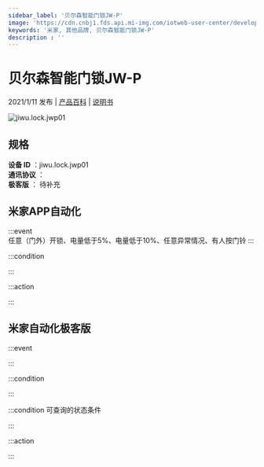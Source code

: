 ```yaml
---
sidebar_label: '贝尔森智能门锁JW-P'
image: 'https://cdn.cnbj1.fds.api.mi-img.com/iotweb-user-center/developer_1679071858113Df2lPoCW.png?GalaxyAccessKeyId=AKVGLQWBOVIRQ3XLEW&Expires=9223372036854775807&Signature=YCmeLUt2Gji9SYUuUWf7sskGFig='
keywords: '米家, 其他品牌, 贝尔森智能门锁JW-P'
description : ''
---
```

# 贝尔森智能门锁JW-P

2021/1/11 发布 | [产品百科](https://home.mi.com/webapp/content/baike/product/index.html?model=jiwu.lock.jwp01/) | [说明书](https://home.mi.com/views/introduction.html?model=jiwu.lock.jwp01&region=cn)

![jiwu.lock.jwp01](https://cdn.cnbj1.fds.api.mi-img.com/iotweb-user-center/developer_1679071858113Df2lPoCW.png?GalaxyAccessKeyId=AKVGLQWBOVIRQ3XLEW&Expires=9223372036854775807&Signature=YCmeLUt2Gji9SYUuUWf7sskGFig=)

## 规格  
> 
**设备 ID** ：jiwu.lock.jwp01  
**通讯协议** ：  
**极客版**  ： 待补充 


## 米家APP自动化  

:::event  
任意（门外）开锁、电量低于5%、电量低于10%、任意异常情况、有人按门铃
:::

:::condition  

:::

:::action   

:::

## 米家自动化极客版  

:::event  

:::

:::condition  

:::

:::condition 可查询的状态条件  

:::

:::action  

:::

        
